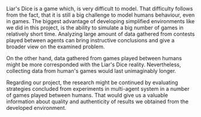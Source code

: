<div id="discussion"></div>

Liar's Dice is a game which, is very difficult to model. That difficulty follows from the fact, that it is still a big challenge to model humans behaviour, even in games. 
The biggest advantage of developing simplified environments like we did in this project, is the ability to simulate a big number of games in relatively short time. 
Analyzing large amount of data gathered from contests played between agents can bring instructive conclusions and give a broader view on the examined problem. 

On the other hand, data gathered from games played between humans might be more corresponded with the Liar's Dice reality. Nevertheless, collecting data from human's games 
would last unimaginably longer.

Regarding our project, the research might be continued by evaluating strategies concluded from experiments in multi-agent system in a number of games played between humans. 
That would give us a valuable information about quality and authenticity of results we obtained from the developed environment.
